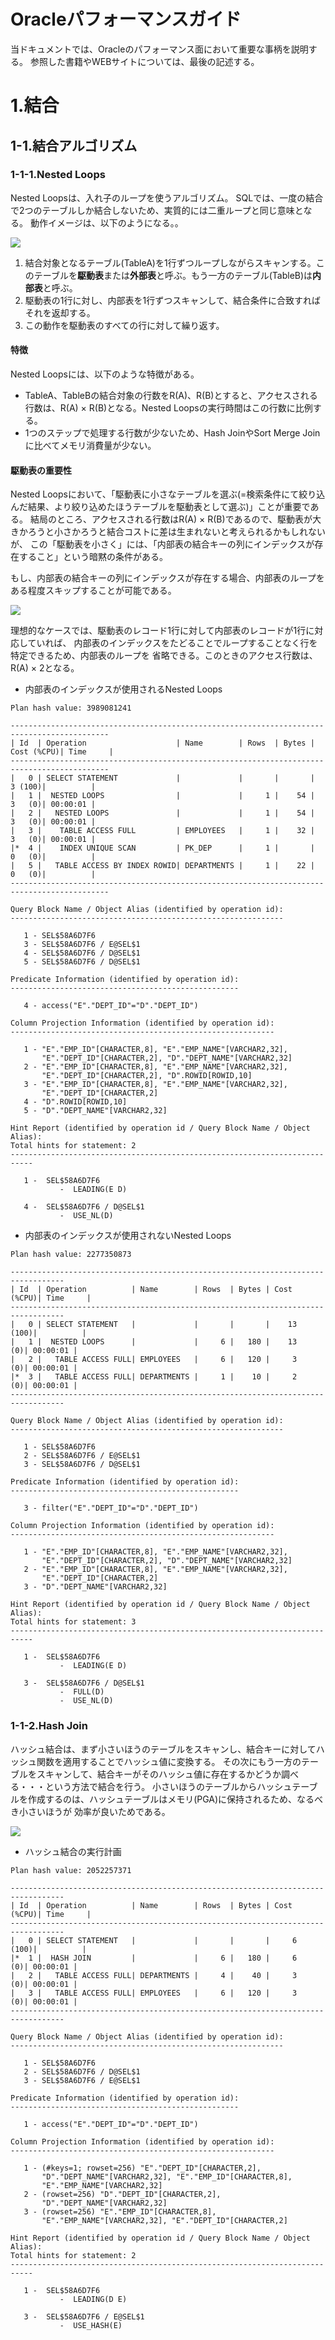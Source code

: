 # Oracleパフォーマンスガイド

当ドキュメントでは、Oracleのパフォーマンス面において重要な事柄を説明する。
参照した書籍やWEBサイトについては、最後の記述する。

# 1.結合

## 1-1.結合アルゴリズム

### 1-1-1.Nested Loops

Nested Loopsは、入れ子のループを使うアルゴリズム。
SQLでは、一度の結合で2つのテーブルしか結合しないため、実質的には二重ループと同じ意味となる。
動作イメージは、以下のようになる。。

![](./drawio/output/nestedLoops.png)

1. 結合対象となるテーブル(TableA)を1行ずつループしながらスキャンする。このテーブルを**駆動表**または**外部表**と呼ぶ。もう一方のテーブル(TableB)は**内部表**と呼ぶ。
2. 駆動表の1行に対し、内部表を1行ずつスキャンして、結合条件に合致すればそれを返却する。
3. この動作を駆動表のすべての行に対して繰り返す。

#### 特徴

Nested Loopsには、以下のような特徴がある。

- TableA、TableBの結合対象の行数をR(A)、R(B)とすると、アクセスされる行数は、R(A) × R(B)となる。Nested Loopsの実行時間はこの行数に比例する。
- 1つのステップで処理する行数が少ないため、Hash JoinやSort Merge Joinに比べてメモリ消費量が少ない。

#### 駆動表の重要性

Nested Loopsにおいて、「駆動表に小さなテーブルを選ぶ(=検索条件にて絞り込んだ結果、より絞り込めたほうテーブルを駆動表として選ぶ)」ことが重要である。
結局のところ、アクセスされる行数はR(A) × R(B)であるので、駆動表が大きかろうと小さかろうと結合コストに差は生まれないと考えられるかもしれないが、
この「駆動表を小さく」には、「内部表の結合キーの列にインデックスが存在すること」という暗黙の条件がある。

もし、内部表の結合キーの列にインデックスが存在する場合、内部表のループをある程度スキップすることが可能である。

![](./drawio/output/nestedLoopSkip.png)

理想的なケースでは、駆動表のレコード1行に対して内部表のレコードが1行に対応していれば、
内部表のインデックスをたどることでループすることなく行を特定できるため、内部表のループを
省略できる。このときのアクセス行数は、R(A) × 2となる。


- 内部表のインデックスが使用されるNested Loops

```text
Plan hash value: 3989081241

--------------------------------------------------------------------------------------------
| Id  | Operation                    | Name        | Rows  | Bytes | Cost (%CPU)| Time     |
--------------------------------------------------------------------------------------------
|   0 | SELECT STATEMENT             |             |       |       |     3 (100)|          |
|   1 |  NESTED LOOPS                |             |     1 |    54 |     3   (0)| 00:00:01 |
|   2 |   NESTED LOOPS               |             |     1 |    54 |     3   (0)| 00:00:01 |
|   3 |    TABLE ACCESS FULL         | EMPLOYEES   |     1 |    32 |     3   (0)| 00:00:01 |
|*  4 |    INDEX UNIQUE SCAN         | PK_DEP      |     1 |       |     0   (0)|          |
|   5 |   TABLE ACCESS BY INDEX ROWID| DEPARTMENTS |     1 |    22 |     0   (0)|          |
--------------------------------------------------------------------------------------------

Query Block Name / Object Alias (identified by operation id):
-------------------------------------------------------------

   1 - SEL$58A6D7F6
   3 - SEL$58A6D7F6 / E@SEL$1
   4 - SEL$58A6D7F6 / D@SEL$1
   5 - SEL$58A6D7F6 / D@SEL$1

Predicate Information (identified by operation id):
---------------------------------------------------

   4 - access("E"."DEPT_ID"="D"."DEPT_ID")

Column Projection Information (identified by operation id):
-----------------------------------------------------------

   1 - "E"."EMP_ID"[CHARACTER,8], "E"."EMP_NAME"[VARCHAR2,32],
       "E"."DEPT_ID"[CHARACTER,2], "D"."DEPT_NAME"[VARCHAR2,32]
   2 - "E"."EMP_ID"[CHARACTER,8], "E"."EMP_NAME"[VARCHAR2,32],
       "E"."DEPT_ID"[CHARACTER,2], "D".ROWID[ROWID,10]
   3 - "E"."EMP_ID"[CHARACTER,8], "E"."EMP_NAME"[VARCHAR2,32],
       "E"."DEPT_ID"[CHARACTER,2]
   4 - "D".ROWID[ROWID,10]
   5 - "D"."DEPT_NAME"[VARCHAR2,32]

Hint Report (identified by operation id / Query Block Name / Object Alias):
Total hints for statement: 2
---------------------------------------------------------------------------

   1 -  SEL$58A6D7F6
           -  LEADING(E D)

   4 -  SEL$58A6D7F6 / D@SEL$1
           -  USE_NL(D)
```

- 内部表のインデックスが使用されないNested Loops

```text
Plan hash value: 2277350873

----------------------------------------------------------------------------------
| Id  | Operation          | Name        | Rows  | Bytes | Cost (%CPU)| Time     |
----------------------------------------------------------------------------------
|   0 | SELECT STATEMENT   |             |       |       |    13 (100)|          |
|   1 |  NESTED LOOPS      |             |     6 |   180 |    13   (0)| 00:00:01 |
|   2 |   TABLE ACCESS FULL| EMPLOYEES   |     6 |   120 |     3   (0)| 00:00:01 |
|*  3 |   TABLE ACCESS FULL| DEPARTMENTS |     1 |    10 |     2   (0)| 00:00:01 |
----------------------------------------------------------------------------------

Query Block Name / Object Alias (identified by operation id):
-------------------------------------------------------------

   1 - SEL$58A6D7F6
   2 - SEL$58A6D7F6 / E@SEL$1
   3 - SEL$58A6D7F6 / D@SEL$1

Predicate Information (identified by operation id):
---------------------------------------------------

   3 - filter("E"."DEPT_ID"="D"."DEPT_ID")

Column Projection Information (identified by operation id):
-----------------------------------------------------------

   1 - "E"."EMP_ID"[CHARACTER,8], "E"."EMP_NAME"[VARCHAR2,32],
       "E"."DEPT_ID"[CHARACTER,2], "D"."DEPT_NAME"[VARCHAR2,32]
   2 - "E"."EMP_ID"[CHARACTER,8], "E"."EMP_NAME"[VARCHAR2,32],
       "E"."DEPT_ID"[CHARACTER,2]
   3 - "D"."DEPT_NAME"[VARCHAR2,32]

Hint Report (identified by operation id / Query Block Name / Object Alias):
Total hints for statement: 3
---------------------------------------------------------------------------

   1 -  SEL$58A6D7F6
           -  LEADING(E D)

   3 -  SEL$58A6D7F6 / D@SEL$1
           -  FULL(D)
           -  USE_NL(D)
```

### 1-1-2.Hash Join

ハッシュ結合は、まず小さいほうのテーブルをスキャンし、結合キーに対してハッシュ関数を適用することでハッシュ値に変換する。
その次にもう一方のテーブルをスキャンして、結合キーがそのハッシュ値に存在するかどうか調べる・・・という方法で結合を行う。
小さいほうのテーブルからハッシュテーブルを作成するのは、ハッシュテーブルはメモリ(PGA)に保持されるため、なるべき小さいほうが
効率が良いためである。

![](./drawio/output/hashJoin.png)

- ハッシュ結合の実行計画

```text
Plan hash value: 2052257371

----------------------------------------------------------------------------------
| Id  | Operation          | Name        | Rows  | Bytes | Cost (%CPU)| Time     |
----------------------------------------------------------------------------------
|   0 | SELECT STATEMENT   |             |       |       |     6 (100)|          |
|*  1 |  HASH JOIN         |             |     6 |   180 |     6   (0)| 00:00:01 |
|   2 |   TABLE ACCESS FULL| DEPARTMENTS |     4 |    40 |     3   (0)| 00:00:01 |
|   3 |   TABLE ACCESS FULL| EMPLOYEES   |     6 |   120 |     3   (0)| 00:00:01 |
----------------------------------------------------------------------------------

Query Block Name / Object Alias (identified by operation id):
-------------------------------------------------------------

   1 - SEL$58A6D7F6
   2 - SEL$58A6D7F6 / D@SEL$1
   3 - SEL$58A6D7F6 / E@SEL$1

Predicate Information (identified by operation id):
---------------------------------------------------

   1 - access("E"."DEPT_ID"="D"."DEPT_ID")

Column Projection Information (identified by operation id):
-----------------------------------------------------------

   1 - (#keys=1; rowset=256) "E"."DEPT_ID"[CHARACTER,2],
       "D"."DEPT_NAME"[VARCHAR2,32], "E"."EMP_ID"[CHARACTER,8],
       "E"."EMP_NAME"[VARCHAR2,32]
   2 - (rowset=256) "D"."DEPT_ID"[CHARACTER,2],
       "D"."DEPT_NAME"[VARCHAR2,32]
   3 - (rowset=256) "E"."EMP_ID"[CHARACTER,8],
       "E"."EMP_NAME"[VARCHAR2,32], "E"."DEPT_ID"[CHARACTER,2]

Hint Report (identified by operation id / Query Block Name / Object Alias):
Total hints for statement: 2
---------------------------------------------------------------------------

   1 -  SEL$58A6D7F6
           -  LEADING(D E)

   3 -  SEL$58A6D7F6 / E@SEL$1
           -  USE_HASH(E)
```